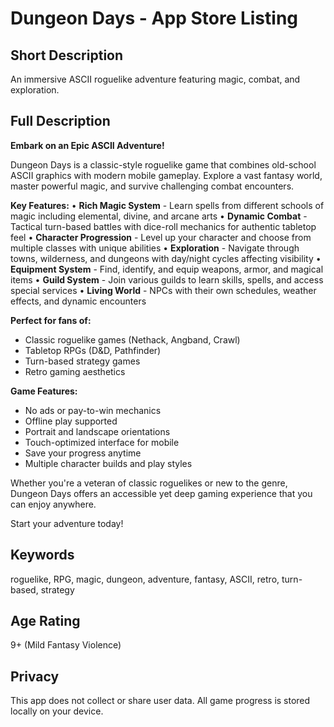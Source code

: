 # Dungeon Days - App Store Listing

## Short Description
An immersive ASCII roguelike adventure featuring magic, combat, and exploration.

## Full Description

**Embark on an Epic ASCII Adventure!**

Dungeon Days is a classic-style roguelike game that combines old-school ASCII graphics with modern mobile gameplay. Explore a vast fantasy world, master powerful magic, and survive challenging combat encounters.

**Key Features:**
• **Rich Magic System** - Learn spells from different schools of magic including elemental, divine, and arcane arts
• **Dynamic Combat** - Tactical turn-based battles with dice-roll mechanics for authentic tabletop feel
• **Character Progression** - Level up your character and choose from multiple classes with unique abilities
• **Exploration** - Navigate through towns, wilderness, and dungeons with day/night cycles affecting visibility
• **Equipment System** - Find, identify, and equip weapons, armor, and magical items
• **Guild System** - Join various guilds to learn skills, spells, and access special services
• **Living World** - NPCs with their own schedules, weather effects, and dynamic encounters

**Perfect for fans of:**
- Classic roguelike games (Nethack, Angband, Crawl)
- Tabletop RPGs (D&D, Pathfinder)
- Turn-based strategy games
- Retro gaming aesthetics

**Game Features:**
- No ads or pay-to-win mechanics
- Offline play supported
- Portrait and landscape orientations
- Touch-optimized interface for mobile
- Save your progress anytime
- Multiple character builds and play styles

Whether you're a veteran of classic roguelikes or new to the genre, Dungeon Days offers an accessible yet deep gaming experience that you can enjoy anywhere.

Start your adventure today!

## Keywords
roguelike, RPG, magic, dungeon, adventure, fantasy, ASCII, retro, turn-based, strategy

## Age Rating
9+ (Mild Fantasy Violence)

## Privacy
This app does not collect or share user data. All game progress is stored locally on your device.